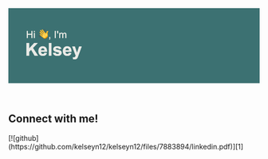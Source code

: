 <header>
<img src = "https://github.com/kelseyn12/kelseyn12/blob/master/header.png?raw=true">
  </header>
 <h2> Connect with me! </h2>
[![github](https://github.com/kelseyn12/kelseyn12/files/7883894/linkedin.pdf)][1]
 <!--
**kelseyn12/kelseyn12** is a ✨ _special_ ✨ repository because its `README.md` (this file) appears on your GitHub profile.

Here are some ideas to get you started:

- 🔭 I’m currently working on ...
- 🌱 I’m currently learning ...
- 👯 I’m looking to collaborate on ...
- 🤔 I’m looking for help with ...
- 💬 Ask me about ...
- 📫 How to reach me: ...
- 😄 Pronouns: ...
- ⚡ Fun fact: ...
-->
[1]: https://www.linkedin.com/in/kelseynocek12/

